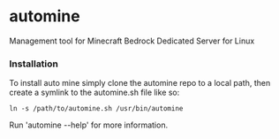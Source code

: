 # automine
Management tool for Minecraft Bedrock Dedicated Server for Linux

### Installation

To install auto mine simply clone the automine repo to a local path, then create a symlink to the automine.sh file like so:

`ln -s /path/to/automine.sh /usr/bin/automine`

Run 'automine --help' for more information.
